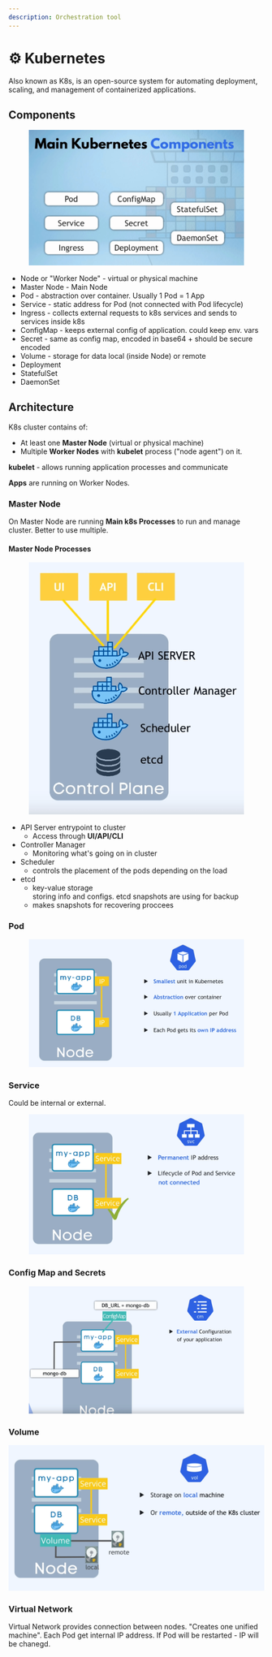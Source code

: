 ```yaml
---
description: Orchestration tool
---
```


# ⚙ Kubernetes

Also known as K8s, is an open-source system for automating deployment, scaling, and management of containerized applications.

## Components

<figure><img src="../.gitbook/assets/изображение (1).png" alt=""><figcaption></figcaption></figure>

* Node or "Worker Node" - virtual or physical machine
* Master Node - Main Node
* Pod - abstraction over container. Usually 1 Pod = 1 App
* Service - static address for Pod (not connected with Pod lifecycle)
* Ingress - collects external requests to k8s services and sends to services inside k8s
* ConfigMap - keeps external config of application. could keep env. vars
* Secret - same as config map, encoded in base64 + should be secure encoded
* Volume - storage for data local (inside Node) or remote
* Deployment
* StatefulSet
* DaemonSet

## Architecture

K8s cluster contains of:

* At least one **Master Node** (virtual or physical machine)
* Multiple **Worker Nodes** with **kubelet** process ("node agent") on it.

**kubelet** - allows running application processes and communicate&#x20;

**Apps** are running on Worker Nodes.

### Master Node

On Master Node are running **Main k8s Processes** to run and manage cluster. Better to use multiple.

#### Master Node Processes

<figure><img src="../.gitbook/assets/изображение (3).png" alt=""><figcaption></figcaption></figure>

* API Server entrypoint to cluster
  * Access through **UI/API/CLI**
* Controller Manager
  * Monitoring what's going on in cluster
* Scheduler
  * controls the placement of the pods depending on the load
* etcd
  * key-value storage\
    storing info and configs. etcd snapshots are using for backup
  * makes snapshots for recovering proccees&#x20;

### Pod

<figure><img src="../.gitbook/assets/image.png" alt=""><figcaption></figcaption></figure>

### Service

Could be internal or external.&#x20;

<figure><img src="../.gitbook/assets/image (9).png" alt=""><figcaption></figcaption></figure>

### Config Map and Secrets

<figure><img src="../.gitbook/assets/image (21).png" alt=""><figcaption></figcaption></figure>

### Volume

![](<../.gitbook/assets/image (1).png>)

### Virtual Network

Virtual Network provides connection between nodes. "Creates one unified machine". Each Pod get internal IP address. If Pod will be restarted - IP will be chanegd.






